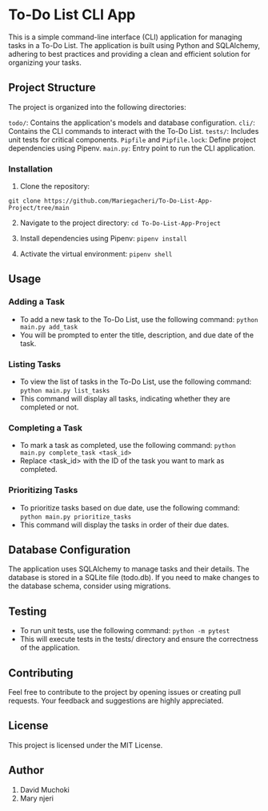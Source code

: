 # To-Do List CLI App
This is a simple command-line interface (CLI) application for managing tasks in a To-Do List. The application is built using Python and SQLAlchemy, adhering to best practices and providing a clean and efficient solution for organizing your tasks.

## Project Structure
The project is organized into the following directories:

`todo/`: Contains the application's models and database configuration.
`cli/`: Contains the CLI commands to interact with the To-Do List.
`tests/`: Includes unit tests for critical components.
`Pipfile` and `Pipfile.lock`: Define project dependencies using Pipenv.
`main.py`: Entry point to run the CLI application.

### Installation
1. Clone the repository:

`git clone https://github.com/Mariegacheri/To-Do-List-App-Project/tree/main`

2. Navigate to the project directory:
`cd To-Do-List-App-Project`

3. Install dependencies using Pipenv:
`pipenv install`

4. Activate the virtual environment:
`pipenv shell`

## Usage
### Adding a Task
- To add a new task to the To-Do List, use the following command:
`python main.py add_task`
- You will be prompted to enter the title, description, and due date of the task.

### Listing Tasks
- To view the list of tasks in the To-Do List, use the following command:
`python main.py list_tasks`
- This command will display all tasks, indicating whether they are completed or not.

### Completing a Task
- To mark a task as completed, use the following command:
`python main.py complete_task <task_id>`
- Replace <task_id> with the ID of the task you want to mark as completed.

### Prioritizing Tasks
- To prioritize tasks based on due date, use the following command:
`python main.py prioritize_tasks`
- This command will display the tasks in order of their due dates.

## Database Configuration
The application uses SQLAlchemy to manage tasks and their details. The database is stored in a SQLite file (todo.db). If you need to make changes to the database schema, consider using migrations.

## Testing
- To run unit tests, use the following command:
`python -m pytest`
- This will execute tests in the tests/ directory and ensure the correctness of the application.

## Contributing
Feel free to contribute to the project by opening issues or creating pull requests. Your feedback and suggestions are highly appreciated.

## License
This project is licensed under the MIT License.

## Author
1. David Muchoki
2. Mary njeri